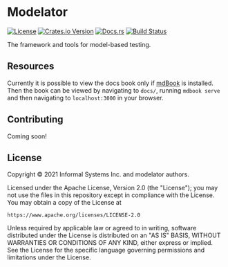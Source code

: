 # Modelator

[![License](https://img.shields.io/badge/License-Apache%202.0-blue.svg)](LICENSE)
[![Crates.io Version](https://img.shields.io/crates/v/modelator.svg)](https://crates.io/crates/modelator)
[![Docs.rs](https://docs.rs/modelator/badge.svg)](https://docs.rs/modelator)
[![Build Status](https://github.com/informalsystems/modelator/actions/workflows/ci.yml/badge.svg)](https://github.com/informalsystems/modelator/actions/workflows/ci.yml)

The framework and tools for model-based testing.


## Resources

Currently it is possible to view the docs book only if [mdBook](https://github.com/rust-lang/mdBook) is installed. Then the book can be viewed by navigating to `docs/`, running `mdbook serve` and then navigating to `localhost:3000` in your browser.

## Contributing

Coming soon!

## License

Copyright © 2021 Informal Systems Inc. and modelator authors.

Licensed under the Apache License, Version 2.0 (the "License"); you may not use the files in this repository except in compliance with the License. You may obtain a copy of the License at

    https://www.apache.org/licenses/LICENSE-2.0

Unless required by applicable law or agreed to in writing, software distributed under the License is distributed on an "AS IS" BASIS, WITHOUT WARRANTIES OR CONDITIONS OF ANY KIND, either express or implied. See the License for the specific language governing permissions and limitations under the License.
